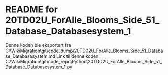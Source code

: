 # README for 20TD02U_ForAlle_Blooms_Side_51_Database_Databasesystem_1
Denne koden ble eksportert fra C:\WikiMigration\git\code_dump\20TD02U_ForAlle_Blooms_Side_51_Database_Databasesystem.md
Link til denne koden: C:\WikiMigration\git\code_repo\Python\20TD02U_ForAlle_Blooms_Side_51_Database_Databasesystem_1.py
